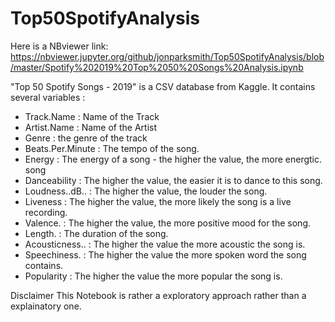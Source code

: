 # Top50SpotifyAnalysis

Here is a NBviewer link: https://nbviewer.jupyter.org/github/jonparksmith/Top50SpotifyAnalysis/blob/master/Spotify%202019%20Top%2050%20Songs%20Analysis.ipynb

"Top 50 Spotify Songs - 2019" is a CSV database from Kaggle. It contains several variables :

* Track.Name : Name of the Track
* Artist.Name : Name of the Artist
* Genre : the genre of the track
* Beats.Per.Minute : The tempo of the song.
* Energy : The energy of a song - the higher the value, the more energtic. song
* Danceability : The higher the value, the easier it is to dance to this song.
* Loudness..dB.. : The higher the value, the louder the song.
* Liveness : The higher the value, the more likely the song is a live recording.
* Valence. : The higher the value, the more positive mood for the song.
* Length. : The duration of the song.
* Acousticness.. : The higher the value the more acoustic the song is.
* Speechiness. : The higher the value the more spoken word the song contains.
* Popularity : The higher the value the more popular the song is.

Disclaimer This Notebook is rather a exploratory approach rather than a explainatory one.
